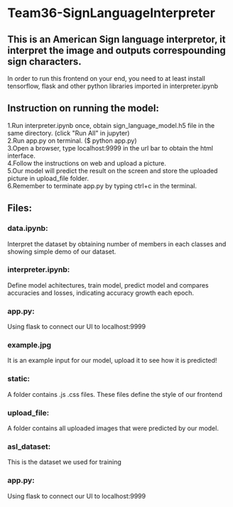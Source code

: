 # Team36-SignLanguageInterpreter
## This is an American Sign language interpretor, it interpret the image and outputs correspounding sign characters.


In order to run this frontend on your end, you need to at least install tensorflow, flask and other python libraries imported in interpreter.ipynb <br>


## Instruction on running the model:
1.Run interpreter.ipynb once, obtain sign_language_model.h5 file in the same directory. (click "Run All" in jupyter)<br>
2.Run app.py on terminal. ($ python app.py)<br>
3.Open a browser, type localhost:9999 in the url bar to obtain the html interface.<br>
4.Follow the instructions on web and upload a picture. <br>
5.Our model will predict the result on the screen and store the uploaded picture in upload_file folder.<br>
6.Remember to terminate app.py by typing ctrl+c in the terminal.


## Files:
### data.ipynb:
Interpret the dataset by obtaining number of members in each classes and showing simple demo of our dataset. <br>
### interpreter.ipynb:
Define model achitectures, train model, predict model and compares accuracies and losses, indicating accuracy growth each epoch.
### app.py:
Using flask to connect our UI to localhost:9999
### example.jpg
It is an example input for our model, upload it to see how it is predicted!
### static:
A folder contains .js .css files. These files define the style of our frontend
### upload_file:
A folder contains all uploaded images that were predicted by our model.
### asl_dataset:
This is the dataset we used for training
### app.py:
Using flask to connect our UI to localhost:9999
